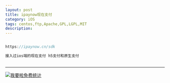 ```yaml
---
layout: post
title: ipaynow现在支付
category: iOS
tags: centos,ftp,Apache,GPL,LGPL,MIT
description: 
---
```


```javascript

https://ipaynow.cn/sdk

接入过ios端的现在支付 h5支付和原生支付



```



---


<script language="javascript" type="text/javascript" src="//js.users.51.la/19176892.js"></script>
<noscript><a href="//www.51.la/?19176892" target="_blank"><img alt="&#x6211;&#x8981;&#x5566;&#x514D;&#x8D39;&#x7EDF;&#x8BA1;" src="//img.users.51.la/19176892.asp" style="border:none" /></a></noscript>

